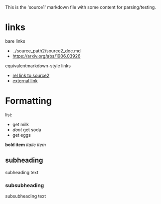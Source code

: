 This is the 'source1' markdown file with some content for parsing/testing.

# links
bare links
- ../source_path2/source2_doc.md
- https://arxiv.org/abs/1906.03926

equivalentmarkdown-style links

- [rel link to source2](../source_path2/source2_doc.md)
- [external link](https://arxiv.org/abs/1906.03926)

# Formatting

list:
- get milk
- *dont* get soda
- get eggs

**bold item**
*italic item*

## subheading
subheading text
### subsubheading
subsubheading text
